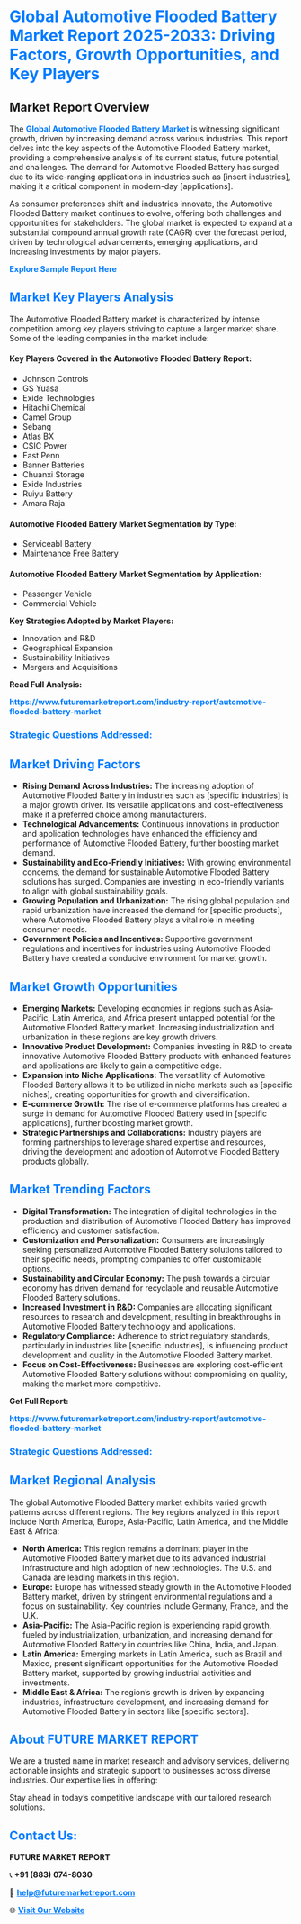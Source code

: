 <h1 style="color: #007BFF;">Global Automotive Flooded Battery Market Report 2025-2033: Driving Factors, Growth Opportunities, and Key Players</h1>

<section id="overview">
<h2>Market Report Overview</h2>
<p>The <a href="https://www.futuremarketreport.com/industry-report/automotive-flooded-battery-market" style="color: #007BFF; text-decoration: none;"><strong>Global Automotive Flooded Battery Market</strong></a> is witnessing significant growth, driven by increasing demand across various industries. This report delves into the key aspects of the Automotive Flooded Battery market, providing a comprehensive analysis of its current status, future potential, and challenges. The demand for Automotive Flooded Battery has surged due to its wide-ranging applications in industries such as [insert industries], making it a critical component in modern-day [applications].</p>
<p>As consumer preferences shift and industries innovate, the Automotive Flooded Battery market continues to evolve, offering both challenges and opportunities for stakeholders. The global market is expected to expand at a substantial compound annual growth rate (CAGR) over the forecast period, driven by technological advancements, emerging applications, and increasing investments by major players.</p>
</section>

<section id="overview">
<p><a href="https://www.futuremarketreport.com/request-sample/reportId=41287" style="color: #007BFF; text-decoration: none;"><strong>Explore Sample Report Here</strong></a></p>
</section>

<section id="key-players">
<h2 style="color: #007BFF;">Market Key Players Analysis</h2>
<p>The Automotive Flooded Battery market is characterized by intense competition among key players striving to capture a larger market share. Some of the leading companies in the market include:</p>
<h4>Key Players Covered in the Automotive Flooded Battery Report:</h4>
<ul><li>Johnson Controls</li><li>GS Yuasa</li><li>Exide Technologies</li><li>Hitachi Chemical</li><li>Camel Group</li><li>Sebang</li><li>Atlas BX</li><li>CSIC Power</li><li>East Penn</li><li>Banner Batteries</li><li>Chuanxi Storage</li><li>Exide Industries</li><li>Ruiyu Battery</li><li>Amara Raja</li></ul>
<h4>Automotive Flooded Battery Market Segmentation by Type:</h4>
<ul><li>Serviceabl Battery</li><li>Maintenance Free Battery</li></ul>

<h4>Automotive Flooded Battery Market Segmentation by Application:</h4>
<ul><li>Passenger Vehicle</li><li>Commercial Vehicle</li></ul>
<p><strong>Key Strategies Adopted by Market Players:</strong></p>
<ul>
<li>Innovation and R&D</li>
<li>Geographical Expansion</li>
<li>Sustainability Initiatives</li>
<li>Mergers and Acquisitions</li>
</ul>
</section>

<section>
<p><strong>Read Full Analysis: </strong></p><a href="https://www.futuremarketreport.com/industry-report/automotive-flooded-battery-market" style="color: #007BFF; text-decoration: none;"><strong>https://www.futuremarketreport.com/industry-report/automotive-flooded-battery-market</strong></a>
<h3 style="color: #007BFF;">Strategic Questions Addressed:</h3>
</section>

<section id="driving-factors">
<h2 style="color: #007BFF;">Market Driving Factors</h2>
<ul>
<li><strong>Rising Demand Across Industries:</strong> The increasing adoption of Automotive Flooded Battery in industries such as [specific industries] is a major growth driver. Its versatile applications and cost-effectiveness make it a preferred choice among manufacturers.</li>
<li><strong>Technological Advancements:</strong> Continuous innovations in production and application technologies have enhanced the efficiency and performance of Automotive Flooded Battery, further boosting market demand.</li>
<li><strong>Sustainability and Eco-Friendly Initiatives:</strong> With growing environmental concerns, the demand for sustainable Automotive Flooded Battery solutions has surged. Companies are investing in eco-friendly variants to align with global sustainability goals.</li>
<li><strong>Growing Population and Urbanization:</strong> The rising global population and rapid urbanization have increased the demand for [specific products], where Automotive Flooded Battery plays a vital role in meeting consumer needs.</li>
<li><strong>Government Policies and Incentives:</strong> Supportive government regulations and incentives for industries using Automotive Flooded Battery have created a conducive environment for market growth.</li>
</ul>
</section>

<section id="growth-opportunities">
<h2 style="color: #007BFF;">Market Growth Opportunities</h2>
<ul>
<li><strong>Emerging Markets:</strong> Developing economies in regions such as Asia-Pacific, Latin America, and Africa present untapped potential for the Automotive Flooded Battery market. Increasing industrialization and urbanization in these regions are key growth drivers.</li>
<li><strong>Innovative Product Development:</strong> Companies investing in R&D to create innovative Automotive Flooded Battery products with enhanced features and applications are likely to gain a competitive edge.</li>
<li><strong>Expansion into Niche Applications:</strong> The versatility of Automotive Flooded Battery allows it to be utilized in niche markets such as [specific niches], creating opportunities for growth and diversification.</li>
<li><strong>E-commerce Growth:</strong> The rise of e-commerce platforms has created a surge in demand for Automotive Flooded Battery used in [specific applications], further boosting market growth.</li>
<li><strong>Strategic Partnerships and Collaborations:</strong> Industry players are forming partnerships to leverage shared expertise and resources, driving the development and adoption of Automotive Flooded Battery products globally.</li>
</ul>
</section>

<section id="trending-factors">
<h2 style="color: #007BFF;">Market Trending Factors</h2>
<ul>
<li><strong>Digital Transformation:</strong> The integration of digital technologies in the production and distribution of Automotive Flooded Battery has improved efficiency and customer satisfaction.</li>
<li><strong>Customization and Personalization:</strong> Consumers are increasingly seeking personalized Automotive Flooded Battery solutions tailored to their specific needs, prompting companies to offer customizable options.</li>
<li><strong>Sustainability and Circular Economy:</strong> The push towards a circular economy has driven demand for recyclable and reusable Automotive Flooded Battery solutions.</li>
<li><strong>Increased Investment in R&D:</strong> Companies are allocating significant resources to research and development, resulting in breakthroughs in Automotive Flooded Battery technology and applications.</li>
<li><strong>Regulatory Compliance:</strong> Adherence to strict regulatory standards, particularly in industries like [specific industries], is influencing product development and quality in the Automotive Flooded Battery market.</li>
<li><strong>Focus on Cost-Effectiveness:</strong> Businesses are exploring cost-efficient Automotive Flooded Battery solutions without compromising on quality, making the market more competitive.</li>
</ul>
</section>

<section>
<p><strong>Get Full Report: </strong></p><a href="https://www.futuremarketreport.com/industry-report/automotive-flooded-battery-market" style="color: #007BFF; text-decoration: none;"><strong>https://www.futuremarketreport.com/industry-report/automotive-flooded-battery-market</strong></a>
<h3 style="color: #007BFF;">Strategic Questions Addressed:</h3>
</section>


<section id="regional-analysis">
<h2 style="color: #007BFF;">Market Regional Analysis</h2>
<p>The global Automotive Flooded Battery market exhibits varied growth patterns across different regions. The key regions analyzed in this report include North America, Europe, Asia-Pacific, Latin America, and the Middle East & Africa:</p>
<ul>
<li><strong>North America:</strong> This region remains a dominant player in the Automotive Flooded Battery market due to its advanced industrial infrastructure and high adoption of new technologies. The U.S. and Canada are leading markets in this region.</li>
<li><strong>Europe:</strong> Europe has witnessed steady growth in the Automotive Flooded Battery market, driven by stringent environmental regulations and a focus on sustainability. Key countries include Germany, France, and the U.K.</li>
<li><strong>Asia-Pacific:</strong> The Asia-Pacific region is experiencing rapid growth, fueled by industrialization, urbanization, and increasing demand for Automotive Flooded Battery in countries like China, India, and Japan.</li>
<li><strong>Latin America:</strong> Emerging markets in Latin America, such as Brazil and Mexico, present significant opportunities for the Automotive Flooded Battery market, supported by growing industrial activities and investments.</li>
<li><strong>Middle East & Africa:</strong> The region’s growth is driven by expanding industries, infrastructure development, and increasing demand for Automotive Flooded Battery in sectors like [specific sectors].</li>
</ul>
</section>

<footer>
<h2 style="color: #007BFF;">About FUTURE MARKET REPORT</h2>
<p>We are a trusted name in market research and advisory services, delivering actionable insights and strategic support to businesses across diverse industries. Our expertise lies in offering:</p>

<p>Stay ahead in today’s competitive landscape with our tailored research solutions.</p>

<h2 style="color: #007BFF;">Contact Us:</h2>
<p><strong>FUTURE MARKET REPORT</strong></p>
<p>📞 <strong>+91 (883) 074-8030</strong></p>
<p>📧 <strong><a href="mailto:help@futuremarketreport.com" style="color: #007BFF;">help@futuremarketreport.com</a></strong></p>
<p>🌐 <strong><a href="https://www.futuremarketreport.com/" style="color: #007BFF;">Visit Our Website</a></strong></p>
</footer>